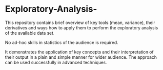# Exploratory-Analysis-
This repository contains brief overview of key tools (mean, variance), their derivatives and ways how to apply them to perform the exploratory analysis of the available data set.

No ad-hoc skills in statistics of the audience is required. 

It demonstrates the application of key concepts and their interpretation of their output in a plain and simple manner for wider audience.  The approach can be used successfully in advanced techniques. 


